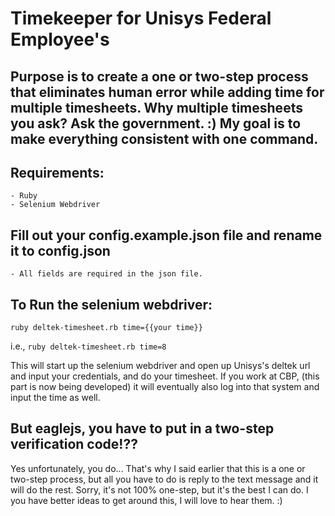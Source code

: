 # Timekeeper for Unisys Federal Employee's

## Purpose is to create a one or two-step process that eliminates human error while adding time for multiple timesheets. Why multiple timesheets you ask? Ask the government. :) My goal is to make everything consistent with one command.

## Requirements:
	- Ruby
	- Selenium Webdriver

## Fill out your config.example.json file and rename it to config.json
	- All fields are required in the json file.

## To Run the selenium webdriver:
`ruby deltek-timesheet.rb time={{your time}}`

i.e., `ruby deltek-timesheet.rb time=8`

This will start up the selenium webdriver and open up Unisys's deltek url and input your credentials, and do your timesheet. If you work at CBP, (this part is now being developed) it will eventually also log into that system and input the time as well.

## But eaglejs, you have to put in a two-step verification code!??
Yes unfortunately, you do... That's why I said earlier that this is a one or two-step process, but all you have to do is reply to the text message and it will do the rest. Sorry, it's not 100% one-step, but it's the best I can do. I you have better ideas to get around this, I will love to hear them. :) 


